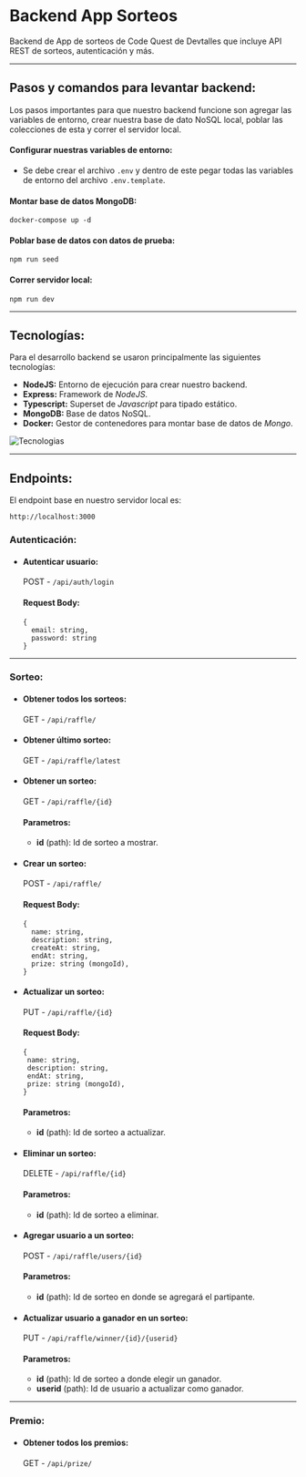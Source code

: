 # Backend App Sorteos

Backend de App de sorteos de Code Quest de Devtalles que incluye API REST de sorteos, autenticación y más.

___

## Pasos y comandos para levantar backend:
Los pasos importantes para que nuestro backend funcione son agregar las variables de entorno, crear nuestra base de dato NoSQL local, poblar las colecciones de esta y correr el servidor local.

#### Configurar nuestras variables de entorno:
- Se debe crear el archivo `.env` y dentro de este pegar todas las variables de entorno del archivo `.env.template`.

#### Montar base de datos MongoDB:
```
docker-compose up -d
```

#### Poblar base de datos con datos de prueba:
```
npm run seed
```

#### Correr servidor local:
```
npm run dev
```


___

## Tecnologías:
Para el desarrollo backend se usaron principalmente las siguientes tecnologías:

- **NodeJS:** Entorno de ejecución para crear nuestro backend.
- **Express:** Framework de _NodeJS_.
- **Typescript:** Superset de _Javascript_ para tipado estático.
- **MongoDB:** Base de datos NoSQL.
- **Docker:** Gestor de contenedores para montar base de datos de _Mongo_.

![Tecnologias](https://skillicons.dev/icons?i=nodejs,express,typescript,mongodb,docker)

___

## Endpoints:
El endpoint base en nuestro servidor local es: 
```
http://localhost:3000
```

### Autenticación:


- #### **Autenticar usuario:**
  POST - ```/api/auth/login```

  #### Request Body:
  ```
  {
    email: string,
    password: string
  }
  ```
___

### Sorteo:

- #### **Obtener todos los sorteos:**
  GET - ```/api/raffle/```

- #### **Obtener último sorteo:**
  GET - ```/api/raffle/latest```

- #### **Obtener un sorteo:**
  GET - ```/api/raffle/{id}```

  #### Parametros:
  - **id** (path): Id de sorteo a mostrar.


- #### **Crear un sorteo:**
  POST - ```/api/raffle/```

  #### Request Body:
  ```
  {
    name: string,
    description: string,
    createAt: string,
    endAt: string,
    prize: string (mongoId),
  }
  ```

- #### **Actualizar un sorteo:**
  PUT - ```/api/raffle/{id}```

  #### Request Body:
   ```
  {
    name: string,
    description: string,
    endAt: string,
    prize: string (mongoId),
  }
  ```
  #### Parametros:
  - **id** (path): Id de sorteo a actualizar.


- #### **Eliminar un sorteo:**
  DELETE - ```/api/raffle/{id}```

  #### Parametros:
  - **id** (path): Id de sorteo a eliminar.
  

- #### **Agregar usuario a un sorteo:**
  POST - ```/api/raffle/users/{id}```

  #### Parametros:
  - **id** (path): Id de sorteo en donde se agregará el partipante.


- #### **Actualizar usuario a ganador en un sorteo:**
  PUT - ```/api/raffle/winner/{id}/{userid}```

  #### Parametros:
  - **id** (path): Id de sorteo a donde elegir un ganador.
  - **userid** (path): Id de usuario a actualizar como ganador.
___

### Premio:

- #### **Obtener todos los premios:**
  GET - ```/api/prize/```


